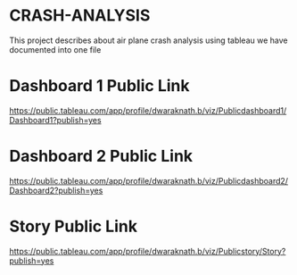# CRASH-ANALYSIS
This project describes about air plane crash analysis using tableau we have documented into one file

# Dashboard 1 Public Link

https://public.tableau.com/app/profile/dwaraknath.b/viz/Publicdashboard1/Dashboard1?publish=yes

# Dashboard 2 Public Link

https://public.tableau.com/app/profile/dwaraknath.b/viz/Publicdashboard2/Dashboard2?publish=yes

# Story Public Link

https://public.tableau.com/app/profile/dwaraknath.b/viz/Publicstory/Story?publish=yes

